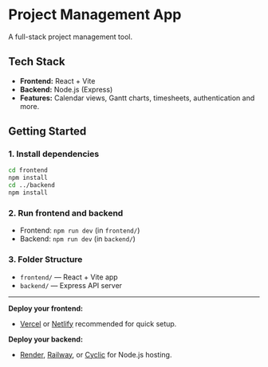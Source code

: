 # Project Management App

A full-stack project management tool.

## Tech Stack

- **Frontend:** React + Vite
- **Backend:** Node.js (Express)
- **Features:** Calendar views, Gantt charts, timesheets, authentication and more.

## Getting Started

### 1. Install dependencies

```sh
cd frontend
npm install
cd ../backend
npm install
```

### 2. Run frontend and backend

- Frontend: `npm run dev` (in `frontend/`)
- Backend: `npm run dev` (in `backend/`)

### 3. Folder Structure

- `frontend/` — React + Vite app
- `backend/` — Express API server

---

**Deploy your frontend:**  
- [Vercel](https://vercel.com/) or [Netlify](https://www.netlify.com/) recommended for quick setup.

**Deploy your backend:**  
- [Render](https://render.com/), [Railway](https://railway.app/), or [Cyclic](https://www.cyclic.sh/) for Node.js hosting.
